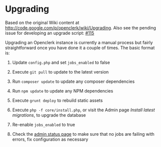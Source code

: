 Upgrading
=========

Based on the original Wiki content at http://code.google.com/p/openclerk/wiki/Upgrading.
Also see the pending issue for developing an upgrade script: [#115](http://redmine.jevon.org/issues/115)

Upgrading an Openclerk instance is currently a manual process but fairly
straightforward once you have done it a couple of times. The basic format is:

1. Update `config.php` and set `jobs_enabled` to false

1. Execute `git pull` to update to the latest version

1. Run `composer update` to update any composer dependencies

1. Run `npm update` to update any NPM dependencies

1. Execute `grunt deploy` to rebuild static assets

1. Execute `php -f core/install.php`, or visit the Admin page _Install latest migrations_, to upgrade the database

1. Re-enable `jobs_enabled` to true

1. Check the [admin status page](http://localhost/clerk/admin_status) to make sure that no jobs are failing with errors, fix configuration as necessary
